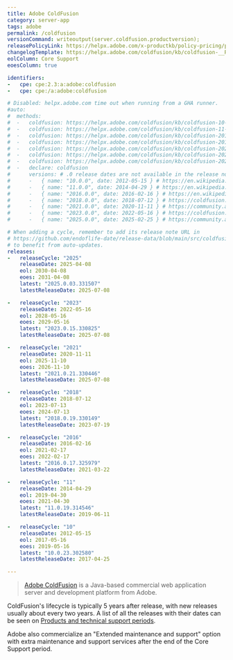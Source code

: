 ```yaml
---
title: Adobe ColdFusion
category: server-app
tags: adobe
permalink: /coldfusion
versionCommand: writeoutput(server.coldfusion.productversion);
releasePolicyLink: https://helpx.adobe.com/x-productkb/policy-pricing/policy_enterprise_lifecycle.html
changelogTemplate: https://helpx.adobe.com/coldfusion/kb/coldfusion-__RELEASE_CYCLE__-updates.html
eolColumn: Core Support
eoesColumn: true

identifiers:
-   cpe: cpe:2.3:a:adobe:coldfusion
-   cpe: cpe:/a:adobe:coldfusion

# Disabled: helpx.adobe.com time out when running from a GHA runner.
#auto:
#  methods:
#  -   coldfusion: https://helpx.adobe.com/coldfusion/kb/coldfusion-10-updates.html
#  -   coldfusion: https://helpx.adobe.com/coldfusion/kb/coldfusion-11-updates.html
#  -   coldfusion: https://helpx.adobe.com/coldfusion/kb/coldfusion-2016-updates.html
#  -   coldfusion: https://helpx.adobe.com/coldfusion/kb/coldfusion-2018-updates.html
#  -   coldfusion: https://helpx.adobe.com/coldfusion/kb/coldfusion-2021-updates.html
#  -   coldfusion: https://helpx.adobe.com/coldfusion/kb/coldfusion-2023-updates.html
#  -   coldfusion: https://helpx.adobe.com/coldfusion/kb/coldfusion-2025-updates.html
#  -   declare: coldfusion
#      versions: # .0 release dates are not available in the release notes
#      -   { name: "10.0.0", date: 2012-05-15 } # https://en.wikipedia.org/wiki/Adobe_ColdFusion#Adobe_ColdFusion_10
#      -   { name: "11.0.0", date: 2014-04-29 } # https://en.wikipedia.org/wiki/Adobe_ColdFusion#Adobe_ColdFusion_11
#      -   { name: "2016.0.0", date: 2016-02-16 } # https://en.wikipedia.org/wiki/Adobe_ColdFusion#Adobe_ColdFusion_(2016_Release)
#      -   { name: "2018.0.0", date: 2018-07-12 } # https://coldfusion.adobe.com/2018/07/new-coldfusion-release-adds-performance-monitoring-toolset-for-measuring-monitoring-and-managing-high-performing-web-apps/
#      -   { name: "2021.0.0", date: 2020-11-11 } # https://community.adobe.com/t5/coldfusion-discussions/introducing-adobe-coldfusion-2021-release/m-p/11585468
#      -   { name: "2023.0.0", date: 2022-05-16 } # https://coldfusion.adobe.com/2023/05/coldfusion2023-release/
#      -   { name: "2025.0.0", date: 2025-02-25 } # https://community.adobe.com/t5/coldfusion-discussions/now-live-adobe-coldfusion-2025-release/td-p/15176421

# When adding a cycle, remember to add its release note URL in
# https://github.com/endoflife-date/release-data/blob/main/src/coldfusion.py
# to benefit from auto-updates.
releases:
-   releaseCycle: "2025"
    releaseDate: 2025-04-08
    eol: 2030-04-08
    eoes: 2031-04-08
    latest: "2025.0.03.331507"
    latestReleaseDate: 2025-07-08

-   releaseCycle: "2023"
    releaseDate: 2022-05-16
    eol: 2028-05-16
    eoes: 2029-05-16
    latest: "2023.0.15.330825"
    latestReleaseDate: 2025-07-08

-   releaseCycle: "2021"
    releaseDate: 2020-11-11
    eol: 2025-11-10
    eoes: 2026-11-10
    latest: "2021.0.21.330446"
    latestReleaseDate: 2025-07-08

-   releaseCycle: "2018"
    releaseDate: 2018-07-12
    eol: 2023-07-13
    eoes: 2024-07-13
    latest: "2018.0.19.330149"
    latestReleaseDate: 2023-07-19

-   releaseCycle: "2016"
    releaseDate: 2016-02-16
    eol: 2021-02-17
    eoes: 2022-02-17
    latest: "2016.0.17.325979"
    latestReleaseDate: 2021-03-22

-   releaseCycle: "11"
    releaseDate: 2014-04-29
    eol: 2019-04-30
    eoes: 2021-04-30
    latest: "11.0.19.314546"
    latestReleaseDate: 2019-06-11

-   releaseCycle: "10"
    releaseDate: 2012-05-15
    eol: 2017-05-16
    eoes: 2019-05-16
    latest: "10.0.23.302580"
    latestReleaseDate: 2017-04-25

---
```


> [Adobe ColdFusion](https://www.adobe.com/products/coldfusion-family.html) is a Java-based commercial
> web application server and development platform from Adobe.

ColdFusion's lifecycle is typically 5 years after release, with new releases usually about every two
years. A list of all the releases with their dates can be seen on
[Products and technical support periods](https://helpx.adobe.com/support/programs/eol-matrix.html).

Adobe also commercialize an "Extended maintenance and support" option with extra maintenance and
support services after the end of the Core Support period.
